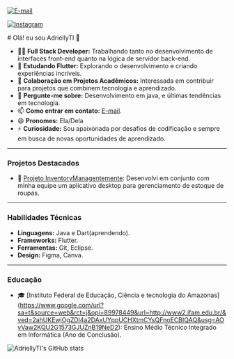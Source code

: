 <div>
  
[![E-mail](https://img.shields.io/badge/Gmail-D14836?style=for-the-badge&logo=gmail&logoColor=white)](mailto:souzadrica2006@gmail.com)

[![Instagram](https://img.shields.io/badge/Instagram-%23E4405F.svg?style=for-the-badge&logo=Instagram&logoColor=white)](https://instagram.com/souza_adri._)
</div>
# Olá! eu sou AdriellyTI 👋

- 👩‍💻 **Full Stack Developer:** Trabalhando tanto no desenvolvimento de interfaces front-end quanto na lógica de servidor back-end.
- 📘 **Estudando Flutter:** Explorando o desenvolvimento e criando experiências incríveis.
- 👯 **Colaboração em Projetos Acadêmicos:** Interessada em contribuir para projetos que combinem tecnologia e aprendizado.
- 💬 **Pergunte-me sobre:** Desenvolvimento em java, e últimas tendências em tecnologia.
- 📫 **Como entrar em contato:**  [E-mail](souzadrica2006@gmail.com).
- 😄 **Pronomes:** Ela/Dela
- ⚡ **Curiosidade:** Sou apaixonada por desafios de codificação e sempre em busca de novas oportunidades de aprendizado.

---

### Projetos Destacados

- 🚀 [Projeto InventoryManagentemente]( https://github.com/AdriellyTI/EstoqueInventory2): Desenvolvi em conjunto com minha equipe um aplicativo desktop para gerenciamento de estoque de roupas.

---

### Habilidades Técnicas

- **Linguagens:** Java e Dart(aprendendo).
- **Frameworks:**  Flutter.
- **Ferramentas:** Git, Eclipse.
- **Design:** Figma, Canva.

---

### Educação

- 🎓 [Instituto Federal de Educação, Ciência e tecnologia do Amazonas] (https://www.google.com/url?sa=t&source=web&rct=j&opi=89978449&url=http://www2.ifam.edu.br/&ved=2ahUKEwjOgZDl4a2DAxUYppUCHXtmCYsQFnoECBIQAQ&usg=AOvVaw2KQU2G1573GJUZnB19NeD2): Ensino Médio Técnico Integrado em Informática (Ano de Conclusão).


![AdriellyTI's GitHub stats](https://github-readme-stats.vercel.app/api?username=AdriellyTI&show_icons=true&theme=radical)
